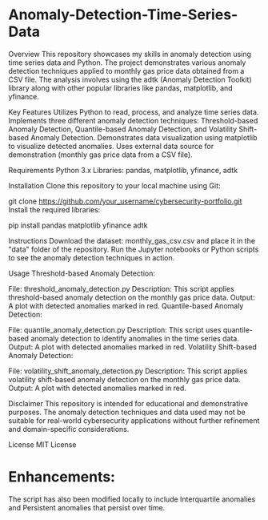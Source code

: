# Anomaly-Detection-Time-Series-Data

Overview
This repository showcases my skills in anomaly detection using time series data and Python. The project demonstrates various anomaly detection techniques applied to monthly gas price data obtained from a CSV file. The analysis involves using the adtk (Anomaly Detection Toolkit) library along with other popular libraries like pandas, matplotlib, and yfinance.

Key Features
Utilizes Python to read, process, and analyze time series data.
Implements three different anomaly detection techniques: Threshold-based Anomaly Detection, Quantile-based Anomaly Detection, and Volatility Shift-based Anomaly Detection.
Demonstrates data visualization using matplotlib to visualize detected anomalies.
Uses external data source for demonstration (monthly gas price data from a CSV file).

Requirements
Python 3.x
Libraries: pandas, matplotlib, yfinance, adtk

Installation
Clone this repository to your local machine using Git:

git clone https://github.com/your_username/cybersecurity-portfolio.git
Install the required libraries:

pip install pandas matplotlib yfinance adtk

Instructions
Download the dataset: monthly_gas_csv.csv and place it in the "data" folder of the repository.
Run the Jupyter notebooks or Python scripts to see the anomaly detection techniques in action.


Usage
Threshold-based Anomaly Detection:

File: threshold_anomaly_detection.py
Description: This script applies threshold-based anomaly detection on the monthly gas price data.
Output: A plot with detected anomalies marked in red.
Quantile-based Anomaly Detection:

File: quantile_anomaly_detection.py
Description: This script uses quantile-based anomaly detection to identify anomalies in the time series data.
Output: A plot with detected anomalies marked in red.
Volatility Shift-based Anomaly Detection:

File: volatility_shift_anomaly_detection.py
Description: This script applies volatility shift-based anomaly detection on the monthly gas price data.
Output: A plot with detected anomalies marked in red.


Disclaimer
This repository is intended for educational and demonstrative purposes. The anomaly detection techniques and data used may not be suitable for real-world cybersecurity applications without further refinement and domain-specific considerations.

License
MIT License

# Enhancements:

The script has also been modified locally to include Interquartile anomalies and Persistent anomalies that persist over time. 
